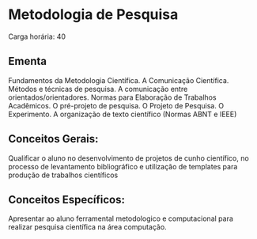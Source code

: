 # Metodologia de Pesquisa

Carga horária: 40

## Ementa

Fundamentos da Metodologia Científica. A Comunicação Científica. Métodos e técnicas de pesquisa. A comunicação entre orientados/orientadores. Normas para Elaboração de Trabalhos Acadêmicos. O pré-projeto de pesquisa. O Projeto de Pesquisa. O Experimento. A organização de texto científico (Normas ABNT e IEEE)

## Conceitos Gerais:

Qualificar o aluno no desenvolvimento de projetos de cunho científico, no processo de levantamento bibliográfico e utilização de templates para produção de trabalhos científicos

## Conceitos Específicos:

Apresentar ao aluno ferramental metodologico e computacional para realizar pesquisa científica na área computação.